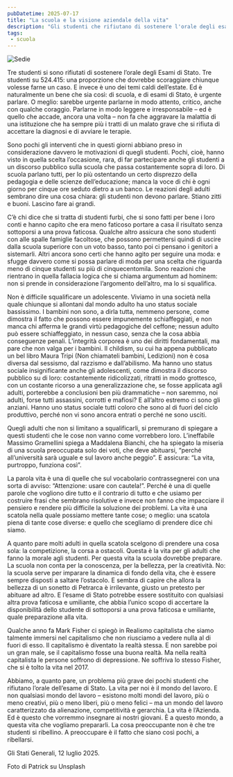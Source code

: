 ```yaml
---
pubDatetime: 2025-07-17 
title: "La scuola e la visione aziendale della vita"
description: "Gli studenti che rifiutano di sostenere l'orale degli esami di Stato e gli adulti che insegnano loro cos'è la vita."
tags: 
 - scuola
---
```


![Sedie](/images/sedie.png)


Tre studenti si sono rifiutati di sostenere l’orale degli Esami di Stato. Tre studenti su 524.415: una proporzione che dovrebbe scoraggiare chiunque volesse farne un caso. E invece è uno dei temi caldi dell’estate. Ed è naturalmente un bene che sia così: di scuola, e di esami di Stato, è urgente parlare. O meglio: sarebbe urgente parlarne in modo attento, critico, anche con qualche coraggio. Parlarne in modo leggere e irresponsabile – ed è quello che accade, ancora una volta – non fa che aggravare la malattia di una istituzione che ha sempre più i tratti di un malato grave che si rifiuta di accettare la diagnosi e di avviare le terapie.

Sono pochi gli interventi che in questi giorni abbiano preso in considerazione davvero le motivazioni di quegli studenti. Pochi, cioè, hanno visto in quella scelta l’occasione, rara, di far partecipare anche gli studenti a un discorso pubblico sulla scuola che passa costantemente sopra di loro. Di scuola parlano tutti, per lo più ostentando un certo disprezzo della pedagogia e delle scienze dell’educazione; manca la voce di chi è ogni giorno per cinque ore seduto dietro a un banco. Le reazioni degli adulti sembrano dire una cosa chiara: gli studenti non devono parlare. Stiano zitti e buoni. Lascino fare ai grandi.

C’è chi dice che si tratta di studenti furbi, che si sono fatti per bene i loro conti e hanno capito che era meno faticoso portare a casa il risultato senza sottoporsi a una prova faticosa. Qualche altro assicura che sono studenti con alle spalle famiglie facoltose, che possono permettersi quindi di uscire dalla scuola superiore con un voto basso, tanto poi ci pensano i genitori a sistemarli. Altri ancora sono certi che hanno agito per seguire una moda: e sfugge davvero come si possa parlare di moda per una scelta che riguarda meno di cinque studenti su più di cinquecentomila. Sono reazioni che rientrano in quella fallacia logica che si chiama argumentum ad hominem: non si prende in considerazione l’argomento dell’altro, ma lo si squalifica.

Non è difficile squalificare un adolescente. Viviamo in una società nella quale chiunque si allontani dal mondo adulto ha uno status sociale bassissimo. I bambini non sono, a dirla tutta, nemmeno persone, come dimostra il fatto che possono essere impunemente schiaffeggiati, e non manca chi afferma le grandi virtù pedagogiche del ceffone; nessun adulto può essere schiaffeggiato, in nessun caso, senza che la cosa abbia conseguenze penali. L’integrità corporea è uno dei diritti fondamentali, ma pare che non valga per i bambini. Il childism, su cui ha appena pubblicato un bel libro Maura Tripi (Non chiamateli bambini, Ledizioni) non è cosa diversa dal sessismo, dal razzismo e dall’abilismo. Ma hanno uno status sociale insignificante anche gli adolescenti, come dimostra il discorso pubblico su di loro: costantemente ridicolizzati, ritratti in modo grottesco, con un costante ricorso a una generalizzazione che, se fosse applicata agli adulti, porterebbe a conclusioni ben più drammatiche – non saremmo, noi adulti, forse tutti assassini, corrotti e mafiosi? E all’altro estremo ci sono gli anziani. Hanno uno status sociale tutti coloro che sono al di fuori del ciclo produttivo, perché non vi sono ancora entrati o perché ne sono usciti.

Quegli adulti che non si limitano a squalificarli, si premurano di spiegare a questi studenti che le cose non vanno come vorrebbero loro. L’ineffabile Massimo Gramellini spiega a Maddalena Bianchi, che ha spiegato la miseria di una scuola preoccupata solo dei voti, che deve abituarsi, “perché all’università sarà uguale e sul lavoro anche peggio”. E assicura: “La vita, purtroppo, funziona così”.

La parola vita è una di quelle che sul vocabolario contrassegnerei con una sorta di avviso: “Attenzione: usare con cautela!”. Perché è una di quelle parole che vogliono dire tutto e il contrario di tutto e che usiamo per costruire frasi che sembrano risolutive e invece non fanno che impacciare il pensiero e rendere più difficile la soluzione dei problemi. La vita è una scatola nella quale possiamo mettere tante cose; o meglio: una scatola piena di tante cose diverse: e quello che scegliamo di prendere dice chi siamo.

A quanto pare molti adulti in quella scatola scelgono di prendere una cosa sola: la competizione, la corsa a ostacoli. Questa è la vita per gli adulti che fanno la morale agli studenti. Per questa vita la scuola dovrebbe preparare. La scuola non conta per la conoscenza, per la bellezza, per la creatività. No: la scuola serve per imparare la dinamica di fondo della vita, che è essere sempre disposti a saltare l’ostacolo. E sembra di capire che allora la bellezza di un sonetto di Petrarca è irrilevante, giusto un pretesto per abituare ad altro. E l’esame di Stato potrebbe essere sostituito con qualsiasi altra prova faticosa e umiliante, che abbia l’unico scopo di accertare la disponibilità dello studente di sottoporsi a una prova faticosa e umiliante, quale preparazione alla vita.

Qualche anno fa Mark Fisher ci spiegò in Realismo capitalista che siamo talmente immersi nel capitalismo che non riusciamo a vedere nulla al di fuori di esso. Il capitalismo è diventato la realtà stessa. E non sarebbe poi un gran male, se il capitalismo fosse una buona realtà. Ma nella realtà capitalista le persone soffrono di depressione. Ne soffriva lo stesso Fisher, che si è tolto la vita nel 2017.

Abbiamo, a quanto pare, un problema più grave dei pochi studenti che rifiutano l’orale dell’esame di Stato. La vita per noi è il mondo del lavoro. E non qualsiasi mondo del lavoro – esistono molti mondi del lavoro, più o meno creativi, più o meno liberi, più o meno felici – ma un mondo del lavoro caratterizzato da alienazione, competitività e gerarchia. La vita è l’Azienda. Ed è questo che vorremmo insegnare ai nostri giovani. È a questo mondo, a questa vita che vogliamo prepararli. La cosa preoccupante non è che tre studenti si ribellino. A preoccupare è il fatto che siano così pochi, a ribellarsi.

Gli Stati Generali, 12 luglio 2025.

Foto di Patrick su Unsplash

